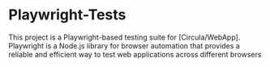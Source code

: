 # Playwright-Tests
This project is a Playwright-based testing suite for [Circula/WebApp]. Playwright is a Node.js library for browser automation that provides a reliable and efficient way to test web applications across different browsers
